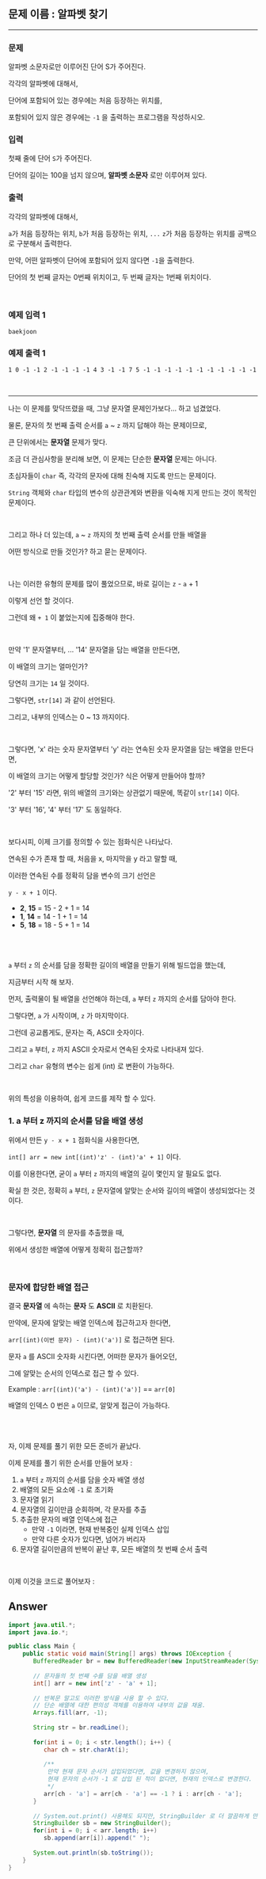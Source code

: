 ## 문제 이름 : 알파벳 찾기 

---

### 문제 

알파벳 소문자로만 이루어진 단어 S가 주어진다. 

각각의 알파벳에 대해서, 

단어에 포함되어 있는 경우에는 처음 등장하는 위치를, 

포함되어 있지 않은 경우에는 `-1` 을 출력하는 프로그램을 작성하시오.

### 입력

첫째 줄에 단어 `S`가 주어진다. 

단어의 길이는 100을 넘지 않으며, **알파벳 소문자** 로만 이루어져 있다.

### 출력

각각의 알파벳에 대해서, 

`a`가 처음 등장하는 위치, `b`가 처음 등장하는 위치, `...` `z`가 처음 등장하는 위치를 공백으로 구분해서 출력한다.

만약, 어떤 알파벳이 단어에 포함되어 있지 않다면 `-1`을 출력한다. 

단어의 첫 번째 글자는 0번째 위치이고, 두 번째 글자는 1번째 위치이다.

<br/>

### 예제 입력 1

```text
baekjoon
```

### 예제 출력 1

```text
1 0 -1 -1 2 -1 -1 -1 -1 4 3 -1 -1 7 5 -1 -1 -1 -1 -1 -1 -1 -1 -1 -1 -1
```

<br/>

---

나는 이 문제를 맞닥뜨렸을 때, 그냥 문자열 문제인가보다... 하고 넘겼었다.

물론, 문자의 첫 번째 출력 순서를 `a` ~ `z` 까지 답해야 하는 문제이므로,

큰 단위에서는 **문자열** 문제가 맞다.

조금 더 관심사항을 분리해 보면, 이 문제는 단순한 **문자열** 문제는 아니다.

초심자들이 `char` 즉, 각각의 문자에 대해 친숙해 지도록 만드는 문제이다.

`String` 객체와 `char` 타입의 변수의 상관관계와 변환을 익숙해 지게 만드는 것이 목적인 문제이다.

<br/>

그리고 하나 더 있는데, `a` ~ `z` 까지의 첫 번째 출력 순서를 만들 배열을

어떤 방식으로 만들 것인가? 하고 묻는 문제이다.

<br/>

나는 이러한 유형의 문제를 많이 풀었으므로, 바로 길이는 `z` - `a` + 1

이렇게 선언 할 것이다.

그런데 왜 `+ 1` 이 붙었는지에 집중해야 한다.

<br/>

만약 '1' 문자열부터, ... '14' 문자열을 담는 배열을 만든다면,

이 배열의 크기는 얼마인가?

당연히 크기는 `14` 일 것이다.

그렇다면, `str[14]` 과 같이 선언된다. 

그리고, 내부의 인덱스는 0 ~ 13 까지이다.

<br/>

그렇다면, 'x' 라는 숫자 문자열부터 'y' 라는 연속된 숫자 문자열을 담는 배열을 만든다면,

이 배열의 크기는 어떻게 할당할 것인가? 식은 어떻게 만들어야 할까?

'2' 부터 '15' 라면, 위의 배열의 크기와는 상관없기 때문에, 똑같이 `str[14]` 이다.

'3' 부터 '16', '4' 부터 '17' 도 동일하다.

<br/>

보다시피, 이제 크기를 정의할 수 있는 점화식은 나타났다.

연속된 수가 존재 할 때, 처음을 x, 마지막을 y 라고 말할 때,

이러한 연속된 수를 정확히 담을 변수의 크기 선언은

`y - x + 1` 이다.

* **2**, **15** = 15 - 2 + 1 = 14
* **1**, **14** = 14 - 1 + 1 = 14
* **5**, **18** = 18 - 5 + 1 = 14

<br/>

<br/>

`a` 부터 `z` 의 순서를 담을 정확한 길이의 배열을 만들기 위해 빌드업을 했는데,

지금부터 시작 해 보자.

먼저, 출력물이 될 배열을 선언해야 하는데, `a` 부터 `z` 까지의 순서를 담아야 한다.

그렇다면, `a` 가 시작이며, `z` 가 마지막이다.

그런데 공교롭게도, 문자는 즉, ASCII 숫자이다.

그리고 `a` 부터, `z` 까지 ASCII 숫자로서 연속된 숫자로 나타내져 있다.

그리고 `char` 유형의 변수는 쉽게 (int) 로 변환이 가능하다.

<br/>

위의 특성을 이용하여, 쉽게 코드를 제작 할 수 있다.

### 1. a 부터 z 까지의 순서를 담을 배열 생성

위에서 만든 `y - x + 1` 점화식을 사용한다면,

`int[] arr = new int[(int)'z' - (int)'a' + 1]` 이다.

이를 이용한다면, 굳이 `a` 부터 `z` 까지의 배열의 길이 몇인지 알 필요도 없다.

확실 한 것은, 정확히 `a` 부터, `z` 문자열에 알맞는 순서와 길이의 배열이 생성되었다는 것이다.

<br/>

그렇다면, **문자열** 의 문자를 추출했을 때, 

위에서 생성한 배열에 어떻게 정확히 접근할까?

<br/>

### 문자에 합당한 배열 접근

결국 **문자열** 에 속하는 **문자** 도 **ASCII** 로 치환된다.

만약에, 문자에 알맞는 배열 인덱스에 접근하고자 한다면,

`arr[(int)(이번 문자) - (int)('a')]` 로 접근하면 된다.

문자 `a` 를 ASCII 숫자화 시킨다면, 어떠한 문자가 들어오던,

그에 알맞는 순서의 인덱스로 접근 할 수 있다.

Example : `arr[(int)('a') - (int)('a')]` == `arr[0]`

배열의 인덱스 0 번은 `a` 이므로, 알맞게 접근이 가능하다.

<br/>

<br/>

자, 이제 문제를 풀기 위한 모든 준비가 끝났다.

이제 문제를 풀기 위한 순서를 만들어 보자 :

1. `a` 부터 `z` 까지의 순서를 담을 숫자 배열 생성
2. 배열의 모든 요소에 `-1` 로 초기화 
3. 문자열 읽기
4. 문자열의 길이만큼 순회하며, 각 문자를 추출
5. 추출한 문자의 배열 인덱스에 접근
   * 만약 `-1` 이라면, 현재 반복중인 실제 인덱스 삽입
   * 만약 다른 숫자가 있다면, 넘어가 버리자
6. 문자열 길이만큼의 반복이 끝난 후, 모든 배열의 첫 번째 순서 출력

<br/>

이제 이것을 코드로 풀어보자 :

## Answer

```java
import java.util.*;
import java.io.*;

public class Main {
    public static void main(String[] args) throws IOException {
       BufferedReader br = new BufferedReader(new InputStreamReader(System.in));
        
       // 문자들의 첫 번째 수를 담을 배열 생성 
       int[] arr = new int['z' - 'a' + 1];
       
       // 반복문 말고도 이러한 방식을 사용 할 수 있다.
       // 단순 배열에 대한 편의성 객체를 이용하여 내부의 값을 채움.
       Arrays.fill(arr, -1);
       
       String str = br.readLine();
       
       for(int i = 0; i < str.length(); i++) {
          char ch = str.charAt(i);
          
          /**
           만약 현재 문자 순서가 삽입되었다면, 값을 변경하지 않으며,
           현재 문자의 순서가 -1 로 삽입 된 적이 없다면, 현재의 인덱스로 변경한다.
           */
          arr[ch - 'a'] = arr[ch - 'a'] == -1 ? i : arr[ch - 'a'];
       }
       
       // System.out.print() 사용해도 되지만, StringBuilder 로 더 깔끔하게 만들 수 있다.
       StringBuilder sb = new StringBuilder();
       for(int i = 0; i < arr.length; i++)
          sb.append(arr[i]).append(" ");
       
       System.out.println(sb.toString());
    }
}
```





